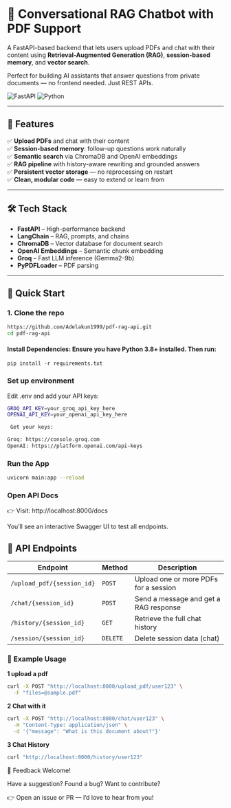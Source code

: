 # 🚀 Conversational RAG Chatbot with PDF Support

A FastAPI-based backend that lets users upload PDFs and chat with their content using **Retrieval-Augmented Generation (RAG)**, **session-based memory**, and **vector search**.

Perfect for building AI assistants that answer questions from private documents — no frontend needed. Just REST APIs.

![FastAPI](https://img.shields.io/badge/FastAPI-005571?style=for-the-badge&logo=fastapi)
![Python](https://img.shields.io/badge/Python-3776AB?style=for-the-badge&logo=python&logoColor=white)

---

## 🌟 Features

✅ **Upload PDFs** and chat with their content  
✅ **Session-based memory**: follow-up questions work naturally  
✅ **Semantic search** via ChromaDB and OpenAI embeddings  
✅ **RAG pipeline** with history-aware rewriting and grounded answers  
✅ **Persistent vector storage** — no reprocessing on restart  
✅ **Clean, modular code** — easy to extend or learn from  

---

## 🛠️ Tech Stack

- **FastAPI** – High-performance backend
- **LangChain** – RAG, prompts, and chains
- **ChromaDB** – Vector database for document search
- **OpenAI Embeddings** – Semantic chunk embedding
- **Groq** – Fast LLM inference (Gemma2-9b)
- **PyPDFLoader** – PDF parsing

---

## 🚀 Quick Start

### 1. Clone the repo
```bash
https://github.com/Adelakun1999/pdf-rag-api.git
cd pdf-rag-api
```
#### Install Dependencies: Ensure you have Python 3.8+ installed. Then run:

```pip install -r requirements.txt```

### Set up environment
Edit .env and add your API keys:
```bash
GROQ_API_KEY=your_groq_api_key_here
OPENAI_API_KEY=your_openai_api_key_here

 Get your keys: 

Groq: https://console.groq.com
OpenAI: https://platform.openai.com/api-keys
```
### Run the App 
```bash
uvicorn main:app --reload
```
### Open API Docs

👉 Visit: http://localhost:8000/docs

You’ll see an interactive Swagger UI to test all endpoints.


## 📡 API Endpoints

| Endpoint | Method | Description |
|--------|--------|-------------|
| `/upload_pdf/{session_id}` | `POST` | Upload one or more PDFs for a session |
| `/chat/{session_id}` | `POST` | Send a message and get a RAG response |
| `/history/{session_id}` | `GET` | Retrieve the full chat history |
| `/session/{session_id}` | `DELETE` | Delete session data (chat) |

### 🧪 Example Usage
**1 upload a pdf**
```bash
curl -X POST "http://localhost:8000/upload_pdf/user123" \
  -F "files=@sample.pdf"
```
**2 Chat with it**
```bash
curl -X POST "http://localhost:8000/chat/user123" \
  -H "Content-Type: application/json" \
  -d '{"message": "What is this document about?"}'
```
**3 Chat History**
```bash
curl "http://localhost:8000/history/user123"
```

🙌 Feedback Welcome!

Have a suggestion? Found a bug? Want to contribute?

👉 Open an issue or PR — I’d love to hear from you!


